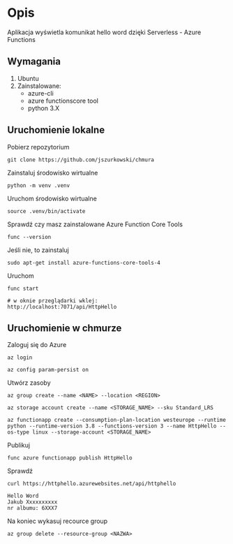 # Opis

Aplikacja wyświetla komunikat hello word dzięki Serverless - Azure Functions

## Wymagania

1. Ubuntu
2. Zainstalowane:
	* azure-cli
	* azure functionscore tool
	* python 3.X

## Uruchomienie lokalne

Pobierz repozytorium

```
git clone https://github.com/jszurkowski/chmura
```

Zainstaluj środowisko wirtualne

```
python -m venv .venv
```

Uruchom środowisko wirtualne

```
source .venv/bin/activate
```

Sprawdź czy masz zainstalowane Azure Function Core Tools

```
func --version
```

Jeśli nie, to zainstaluj

```
sudo apt-get install azure-functions-core-tools-4
```

Uruchom

```
func start

# w oknie przeglądarki wklej:
http://localhost:7071/api/HttpHello
```
## Uruchomienie w chmurze

Zaloguj się do Azure

```
az login

az config param-persist on
```

Utwórz zasoby

```
az group create --name <NAME> --location <REGION>

az storage account create --name <STORAGE_NAME> --sku Standard_LRS

az functionapp create --consumption-plan-location westeurope --runtime python --runtime-version 3.8 --functions-version 3 --name HttpHello --os-type linux --storage-account <STORAGE_NAME>
```

Publikuj

```
func azure functionapp publish HttpHello
```

Sprawdź

```
curl https://httphello.azurewebsites.net/api/httphello

Hello Word
Jakub Xxxxxxxxxx
nr albumu: 6XXX7
```

Na koniec wykasuj recource group

```
az group delete --resource-group <NAZWA>
```
